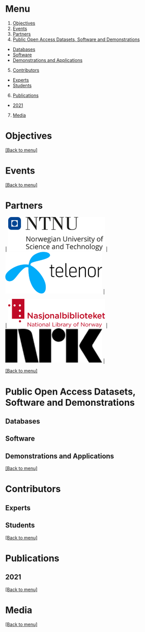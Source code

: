 <!-- <a href="https://www.forskningsradet.no/"><img alt="Forskningsrådet" src="logos/forskningsradet.svg" width="304" /></a> -->

# Menu

1. [Objectives](#objectives)
2. [Events](#events)
3. [Partners](#partners) 
4. [Public Open Access Datasets, Software and Demonstrations](#public-open-access-datasets-software-and-demonstrations)
 - [Databases](#databases)
 - [Software](#software)
 - [Demonstrations and Applications](#demonstrations-and-applications)
5. [Contributors](#contributors)
 - [Experts](#experts)
 - [Students](#students)
6. [Publications](#publications)
 - [2021](#2021)
7. [Media](#media)

# Objectives

[[Back to menu]](#menu)

# Events

[[Back to menu]](#menu)

# Partners

<!-- | NTNU, Norwegian University of Science and Technology | Telenor | -->
| <a href="https://www.ntnu.no/"><img alt="NTNU, Norwegian University of Science and Technology" src="logos/ntnu_hoeyde_eng.png" width="304" /></a> | <a href="https://www.telenor.no/"><img alt="Telenor" src="logos/telenor.png" width="304" /></a> |
<!-- | National Library of Norway | NRK, Norwegian broadcasting company | -->
| <a href="https://www.nb.no/"><img alt="National Library of Norway" src="logos/NB-logo-no-eng-farge.png" width="304" /></a> | <a href="https://www.nrk.no/"><img alt="NRK, Norwegian broadcasting company" src="logos/nrk.png" width="304" /></a> |

[[Back to menu]](#menu)

# Public Open Access Datasets, Software and Demonstrations

## Databases
## Software
## Demonstrations and Applications

[[Back to menu]](#menu)

# Contributors
## Experts
## Students

[[Back to menu]](#menu)

# Publications

## 2021

[[Back to menu]](#menu)

# Media

[[Back to menu]](#menu)

